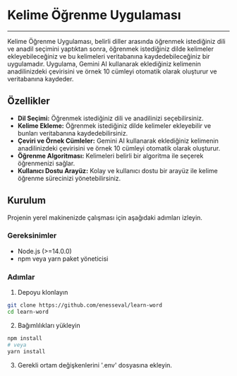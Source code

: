 # Kelime Öğrenme Uygulaması

---

Kelime Öğrenme Uygulaması, belirli diller arasında öğrenmek istediğiniz dili ve anadil seçimini yaptıktan sonra, öğrenmek istediğiniz dilde kelimeler ekleyebileceğiniz ve bu kelimeleri veritabanına kaydedebileceğiniz bir uygulamadır. Uygulama, Gemini AI kullanarak eklediğiniz kelimenin anadilinizdeki çevirisini ve örnek 10 cümleyi otomatik olarak oluşturur ve veritabanına kaydeder.

## Özellikler

-  **Dil Seçimi:** Öğrenmek istediğiniz dili ve anadilinizi seçebilirsiniz.
-  **Kelime Ekleme:** Öğrenmek istediğiniz dilde kelimeler ekleyebilir ve bunları veritabanına kaydedebilirsiniz.
-  **Çeviri ve Örnek Cümleler:** Gemini AI kullanarak eklediğiniz kelimenin anadilinizdeki çevirisini ve örnek 10 cümleyi otomatik olarak oluşturur.
-  **Öğrenme Algoritması:** Kelimeleri belirli bir algoritma ile seçerek öğrenmenizi sağlar.
-  **Kullanıcı Dostu Arayüz:** Kolay ve kullanıcı dostu bir arayüz ile kelime öğrenme sürecinizi yönetebilirsiniz.

## Kurulum

Projenin yerel makinenizde çalışması için aşağıdaki adımları izleyin.

### Gereksinimler

-  Node.js (>=14.0.0)
-  npm veya yarn paket yöneticisi

### Adımlar

1. Depoyu klonlayın

```bash
git clone https://github.com/enesseval/learn-word
cd learn-word
```

2. Bağımlılıkları yükleyin

```bash
npm install
# veya
yarn install
```

3. Gerekli ortam değişkenlerini '.env' dosyasına ekleyin.

